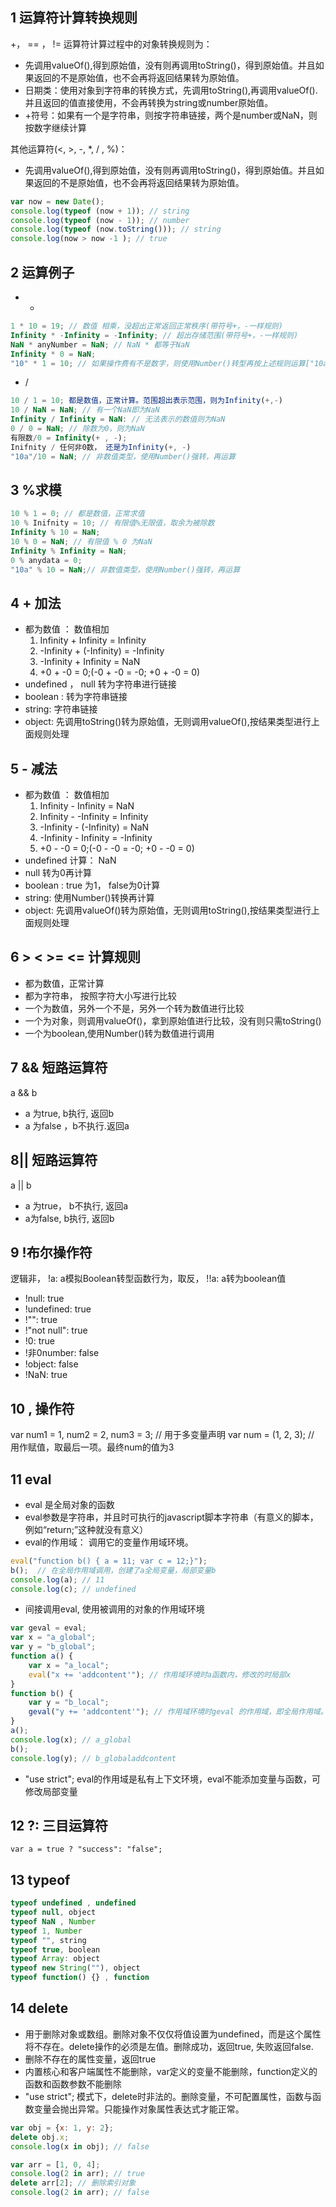 ## 1 运算符计算转换规则
+， == ， != 运算符计算过程中的对象转换规则为：
- 先调用valueOf(),得到原始值，没有则再调用toString()，得到原始值。并且如果返回的不是原始值，也不会再将返回结果转为原始值。
- 日期类：使用对象到字符串的转换方式，先调用toString(),再调用valueOf().并且返回的值直接使用，不会再转换为string或number原始值。
- +符号：如果有一个是字符串，则按字符串链接，两个是number或NaN，则按数字继续计算

其他运算符(<, >, -, *, / , %)：
- 先调用valueOf(),得到原始值，没有则再调用toString()，得到原始值。并且如果返回的不是原始值，也不会再将返回结果转为原始值。
```javascript
var now = new Date();
console.log(typeof (now + 1)); // string
console.log(typeof (now - 1)); // number
console.log(typeof (now.toString())); // string
console.log(now > now -1 ); // true
```
## 2 运算例子
- *
```javascript
1 * 10 = 19; // 数值 相乘，没超出正常返回正常秩序(带符号+，-一样规则)
Infinity * -Infinity = -Infinity; // 超出存储范围(带符号+，-一样规则)
NaN * anyNumber = NaN; // NaN * 都等于NaN
Infinity * 0 = NaN; 
"10" * 1 = 10; // 如果操作费有不是数字，则使用Number()转型再按上述规则运算["10a" * 1 = NaN]
```
- /
```javascript
10 / 1 = 10; 都是数值，正常计算。范围超出表示范围，则为Infinity(+,-)
10 / NaN = NaN; // 有一个NaN即为NaN
Infinity / Infinity = NaN: // 无法表示的数值则为NaN
0 / 0 = NaN; // 除数为0，则为NaN
有限数/0 = Infinity(+ , -); 
Inifnity / 任何非0数， 还是为Infinity(+, -)
"10a"/10 = NaN; // 非数值类型，使用Number()强转，再运算
```

## 3 %求模
```javascript
10 % 1 = 0; // 都是数值，正常求值
10 % Inifnity = 10; // 有限值%无限值，取余为被除数
Infinity % 10 = NaN;
10 % 0 = NaN; // 有限值 % 0 为NaN
Infinity % Infinity = NaN;
0 % anydata = 0;
"10a" % 10 = NaN;// 非数值类型，使用Number()强转，再运算
```

## 4 + 加法
- 都为数值 ： 数值相加
    1. Infinity + Infinity = Infinity
    1. -Infinity + (-Infinity) = -Infinity
    1. -Infinity + Infinity = NaN
    1. +0 + -0 = 0;(-0 + -0 = -0; +0 + -0 = 0)
- undefined ， null 转为字符串进行链接
- boolean : 转为字符串链接
- string: 字符串链接
- object: 先调用toString()转为原始值，无则调用valueOf(),按结果类型进行上面规则处理

## 5 - 减法
- 都为数值 ： 数值相加
    1. Infinity - Infinity = NaN
    1. Infinity - -Infinity = Infinity
    1. -Infinity - (-Infinity) = NaN
    1. -Infinity - Infinity = -Infinity
    1. +0 - -0 = 0;(-0 - -0 = -0; +0 - -0 = 0)
- undefined 计算： NaN
- null 转为0再计算
- boolean : true 为1， false为0计算
- string: 使用Number()转换再计算
- object: 先调用valueOf()转为原始值，无则调用toString(),按结果类型进行上面规则处理

## 6 > < >= <= 计算规则
- 都为数值，正常计算
- 都为字符串， 按照字符大小写进行比较
- 一个为数值，另外一个不是，另外一个转为数值进行比较
- 一个为对象，则调用valueOf()，拿到原始值进行比较，没有则只需toString()
- 一个为boolean,使用Number()转为数值进行调用

## 7 && 短路运算符
a && b
- a 为true, b执行, 返回b
- a 为false ，b不执行.返回a


## 8|| 短路运算符
 a || b
 - a 为true， b不执行, 返回a
 - a为false, b执行, 返回b

## 9 !布尔操作符
逻辑非， !a: a模拟Boolean转型函数行为，取反， !!a: a转为boolean值
- !null: true
- !undefined: true
- !"": true
- !"not null": true
- !0: true
- !非0number: false
- !object: false
- !NaN: true

## 10 , 操作符
var num1 = 1, num2 = 2, num3 = 3; // 用于多变量声明
var num = (1, 2, 3); // 用作赋值，取最后一项。最终num的值为3

## 11 eval
- eval 是全局对象的函数
- eval参数是字符串，并且时可执行的javascript脚本字符串（有意义的脚本，例如“return;”这种就没有意义）
- eval的作用域： 调用它的变量作用域环境。
```javascript
eval("function b() { a = 11; var c = 12;}");
b();  // 在全局作用域调用，创建了a全局变量，局部变量b
console.log(a); // 11
console.log(c); // undefined
```
- 间接调用eval, 使用被调用的对象的作用域环境
```javascript
var geval = eval;
var x = "a_global"; 
var y = "b_global";
function a() {
    var x = "a_local";
    eval("x += 'addcontent'"); // 作用域环境时a函数内，修改的时局部x
}
function b() {
    var y = "b_local";
    geval("y += 'addcontent'"); // 作用域环境时geval 的作用域，即全局作用域。
}
a(); 
console.log(x); // a_global
b();
console.log(y); // b_globaladdcontent
```
- "use strict"; eval的作用域是私有上下文环境，eval不能添加变量与函数，可修改局部变量

## 12 ?: 三目运算符
```
var a = true ? "success": "false";
```

## 13 typeof
```javascript
typeof undefined , undefined
typeof null, object
typeof NaN , Number
typeof 1, Number
typeof "", string
typeof true, boolean
typeof Array: object
typeof new String(""), object
typeof function() {} , function
```
## 14 delete
- 用于删除对象或数组。删除对象不仅仅将值设置为undefined，而是这个属性将不存在。delete操作的必须是左值。删除成功，返回true, 失败返回false.
- 删除不存在的属性变量，返回true
- 内置核心和客户端属性不能删除，var定义的变量不能删除，function定义的函数和函数参数不能删除
- "use strict"; 模式下，delete时非法的。删除变量，不可配置属性，函数与函数变量会抛出异常。只能操作对象属性表达式才能正常。
```javascript
var obj = {x: 1, y: 2};
delete obj.x;
console.log(x in obj); // false

var arr = [1, 0, 4];
console.log(2 in arr); // true
delete arr[2]; // 删除索引对象
console.log(2 in arr); // false
```

